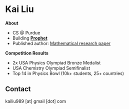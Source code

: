 # Kai Liu


**About**
- CS @ Purdue
- Building [**Prophet**](https://proph.tech)
- Published author: [Mathematical research paper](https://doi.org/10.1080/0025570X.2024.2401297)

**Competition Results**
- 2x USA Physics Olympiad Bronze Medalist
- USA Chemistry Olympiad Semifinalist  
- Top 14 in Physics Bowl (10k+ students, 25+ countries)

## Contact

kailiu989 [at] gmail [dot] com



